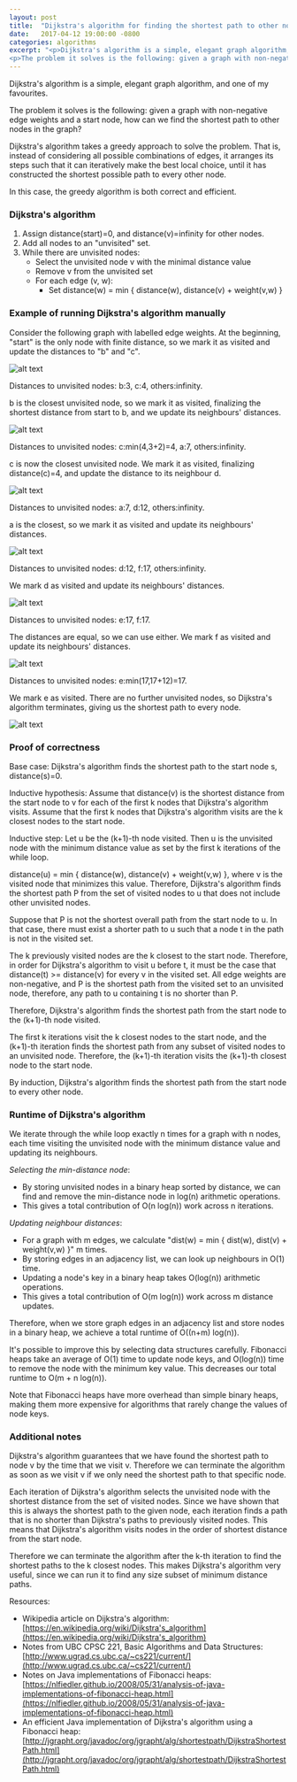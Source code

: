 ```yaml
---
layout: post
title:  "Dijkstra's algorithm for finding the shortest path to other nodes"
date:   2017-04-12 19:00:00 -0800
categories: algorithms
excerpt: "<p>Dijkstra's algorithm is a simple, elegant graph algorithm, and one of my favourites.</p>
<p>The problem it solves is the following: given a graph with non-negative edge weights and a start node, how can we find the shortest path to other nodes in the graph?</p>"
---
```


Dijkstra's algorithm is a simple, elegant graph algorithm, and one of my favourites.

The problem it solves is the following: given a graph with non-negative edge weights and a start node, how can we find the shortest path to other nodes in the graph?

Dijkstra's algorithm takes a greedy approach to solve the problem.  That is, instead of considering all possible combinations of edges, it arranges its steps such that it can iteratively make the best local choice, until it has constructed the shortest possible path to every other node.

In this case, the greedy algorithm is both correct and efficient.

### Dijkstra's algorithm

1. Assign distance(start)=0, and distance(v)=infinity for other nodes.
2. Add all nodes to an "unvisited" set.
3. While there are unvisited nodes:
   * Select the unvisited node v with the minimal distance value
   * Remove v from the unvisited set
   * For each edge (v, w):
     * Set distance(w) = min { distance(w), distance(v) + weight(v,w) }

### Example of running Dijkstra's algorithm manually

Consider the following graph with labelled edge weights.  At the beginning, "start" is the only node with finite distance, so we mark it as visited and update the distances to "b" and "c".

![alt text](/images/20170412_dijkstraInitialGraph.png "Example graph for Djikstra's algorithm")

Distances to unvisited nodes: b:3, c:4, others:infinity.

b is the closest unvisited node, so we mark it as visited, finalizing the shortest distance from start to b, and we update its neighbours' distances.

![alt text](/images/20170412_dijkstraStep1.png "Example graph for Djikstra's algorithm, step 1")

Distances to unvisited nodes: c:min(4,3+2)=4, a:7, others:infinity.

c is now the closest unvisited node.  We mark it as visited, finalizing distance(c)=4, and update the distance to its neighbour d.

![alt text](/images/20170412_dijkstraStep2.png "Example graph for Djikstra's algorithm, step 2")

Distances to unvisited nodes: a:7, d:12, others:infinity.

a is the closest, so we mark it as visited and update its neighbours' distances.

![alt text](/images/20170412_dijkstraStep3.png "Example graph for Djikstra's algorithm, step 3")

Distances to unvisited nodes: d:12, f:17, others:infinity.

We mark d as visited and update its neighbours' distances.

![alt text](/images/20170412_dijkstraStep4.png "Example graph for Djikstra's algorithm, step 4")

Distances to unvisited nodes: e:17, f:17.

The distances are equal, so we can use either.  We mark f as visited and update its neighbours' distances.

![alt text](/images/20170412_dijkstraStep5.png "Example graph for Djikstra's algorithm, step 5")

Distances to unvisited nodes: e:min(17,17+12)=17.

We mark e as visited.  There are no further unvisited nodes, so Dijkstra's algorithm terminates, giving us the shortest path to every node.

![alt text](/images/20170412_dijkstraStep6.png "Example graph for Djikstra's algorithm, final graph")

### Proof of correctness

Base case: Dijkstra's algorithm finds the shortest path to the start node s, distance(s)=0.

Inductive hypothesis: Assume that distance(v) is the shortest distance from the start node to v for each of the first k nodes that Dijkstra's algorithm visits.  Assume that the first k nodes that Dijkstra's algorithm visits are the k closest nodes to the start node.

Inductive step:
Let u be the (k+1)-th node visited.  Then u is the unvisited node with the minimum distance value as set by the first k iterations of the while loop.

distance(u) = min { distance(w), distance(v) + weight(v,w) }, where v is the visited node that minimizes this value.  Therefore, Dijkstra's algorithm finds the shortest path P from the set of visited nodes to u that does not include other unvisited nodes.

Suppose that P is not the shortest overall path from the start node to u.  In that case, there must exist a shorter path to u such that a node t in the path is not in the visited set.

The k previously visited nodes are the k closest to the start node.  Therefore, in order for Dijkstra's algorithm to visit u before t, it must be the case that distance(t) >= distance(v) for every v in the visited set.  All edge weights are non-negative, and P is the shortest path from the visited set to an unvisited node, therefore, any path to u containing t is no shorter than P.

Therefore, Dijkstra's algorithm finds the shortest path from the start node to the (k+1)-th node visited.

The first k iterations visit the k closest nodes to the start node, and the (k+1)-th iteration finds the shortest path from any subset of visited nodes to an unvisited node.  Therefore, the (k+1)-th iteration visits the (k+1)-th closest node to the start node.

By induction, Dijkstra's algorithm finds the shortest path from the start node to every other node.

### Runtime of Dijkstra's algorithm

We iterate through the while loop exactly n times for a graph with n nodes, each time visiting the unvisited node with the minimum distance value and updating its neighbours.

*Selecting the min-distance node*:

* By storing unvisited nodes in a binary heap sorted by distance, we can find and remove the min-distance node in log(n) arithmetic operations.
* This gives a total contribution of O(n log(n)) work across n iterations.

*Updating neighbour distances*:

* For a graph with m edges, we calculate "dist(w) = min { dist(w), dist(v) + weight(v,w) }" m times.
* By storing edges in an adjacency list, we can look up neighbours in O(1) time.
* Updating a node's key in a binary heap takes O(log(n)) arithmetic operations.
* This gives a total contribution of O(m log(n)) work across m distance updates.

Therefore, when we store graph edges in an adjacency list and store nodes in a binary heap, we achieve a total runtime of O((n+m) log(n)).

It's possible to improve this by selecting data structures carefully.  Fibonacci heaps take an average of O(1) time to update node keys, and O(log(n)) time to remove the node with the minimum key value.  This decreases our total runtime to O(m + n log(n)).

Note that Fibonacci heaps have more overhead than simple binary heaps, making them more expensive for algorithms that rarely change the values of node keys.

### Additional notes

Dijkstra's algorithm guarantees that we have found the shortest path to node v by the time that we visit v.  Therefore we can terminate the algorithm as soon as we visit v if we only need the shortest path to that specific node.

Each iteration of Dijkstra's algorithm selects the unvisited node with the shortest distance from the set of visited nodes.  Since we have shown that this is always the shortest path to the given node, each iteration finds a path that is no shorter than Dijkstra's paths to previously visited nodes.  This means that Dijkstra's algorithm visits nodes in the order of shortest distance from the start node.

Therefore we can terminate the algorithm after the k-th iteration to find the shortest paths to the k closest nodes.  This makes Dijkstra's algorithm very useful, since we can run it to find any size subset of minimum distance paths.

Resources:

* Wikipedia article on Dijkstra's algorithm: [https://en.wikipedia.org/wiki/Dijkstra's_algorithm](https://en.wikipedia.org/wiki/Dijkstra's_algorithm)
* Notes from UBC CPSC 221, Basic Algorithms and Data Structures: [http://www.ugrad.cs.ubc.ca/~cs221/current/](http://www.ugrad.cs.ubc.ca/~cs221/current/)
* Notes on Java implementations of Fibonacci heaps: [https://nlfiedler.github.io/2008/05/31/analysis-of-java-implementations-of-fibonacci-heap.html](https://nlfiedler.github.io/2008/05/31/analysis-of-java-implementations-of-fibonacci-heap.html)
* An efficient Java implementation of Dijkstra's algorithm using a Fibonacci heap: [http://jgrapht.org/javadoc/org/jgrapht/alg/shortestpath/DijkstraShortestPath.html](http://jgrapht.org/javadoc/org/jgrapht/alg/shortestpath/DijkstraShortestPath.html)
